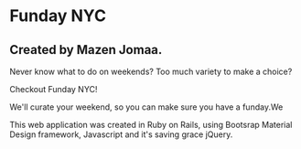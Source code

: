 
<h1> Funday NYC </h1>

<h2>Created by Mazen Jomaa.</h2>

<p>Never know what to do on weekends? Too much variety to make a choice?

Checkout Funday NYC!

We'll curate your weekend, so you can make sure you have a funday.We

This web application was created in Ruby on Rails, using Bootsrap Material Design framework, Javascript and it's saving grace jQuery.</p>